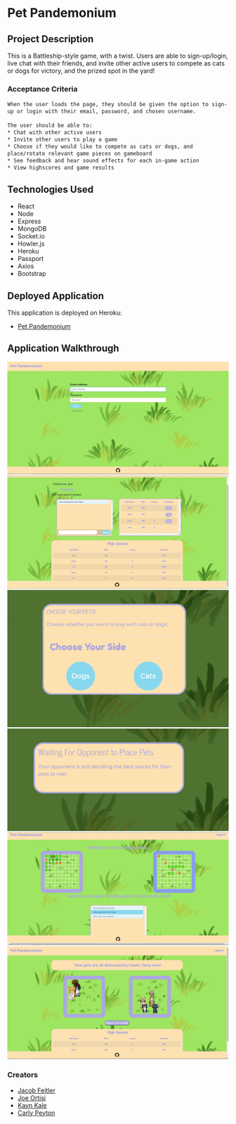 # Pet Pandemonium

## Project Description
This is a Battleship-style game, with a twist. Users are able to sign-up/login, live chat with their friends, and invite other active users to compete as cats or dogs for victory, and the prized spot in the yard!

### Acceptance Criteria
```
When the user loads the page, they should be given the option to sign-up or login with their email, password, and chosen username. 

The user should be able to:
* Chat with other active users
* Invite other users to play a game
* Choose if they would like to compete as cats or dogs, and place/rotate relevant game pieces on gameboard
* See feedback and hear sound effects for each in-game action
* View highscores and game results
```

## Technologies Used
* React
* Node
* Express 
* MongoDB
* Socket.io 
* Howler.js
* Heroku 
* Passport
* Axios 
* Bootstrap

## Deployed Application
This application is deployed on Heroku:
* [Pet Pandemonium](https://pet-pandemonium.herokuapp.com/game)

## Application Walkthrough
<img src = "client\src\assets\img\Login.PNG">
<img src = "client\src\assets\img\Lobby.PNG">
<img src = "client\src\assets\img\Choose.PNG">
<img src = "client\src\assets\img\Waiting.PNG">
<img src = "client\src\assets\img\Game.PNG">
<img src = "client\src\assets\img\GameOver.PNG">

### Creators
* [Jacob Feitler](https://github.com/jacob-af)
* [Joe Ortisi](https://github.com/jaotisi6)
* [Kayn Kale](https://github.com/Kayn-Pleiades)
* [Carly Peyton](https://github.com/carlypeyton)
